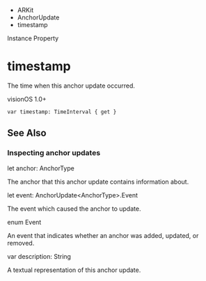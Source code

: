 

- ARKit
- AnchorUpdate
-  timestamp 

Instance Property

# timestamp

The time when this anchor update occurred.

visionOS 1.0+

``` source
var timestamp: TimeInterval { get }
```

## See Also

### Inspecting anchor updates

let anchor: AnchorType

The anchor that this anchor update contains information about.

let event: AnchorUpdate&lt;AnchorType>.Event

The event which caused the anchor to update.

enum Event

An event that indicates whether an anchor was added, updated, or removed.

var description: String

A textual representation of this anchor update.

